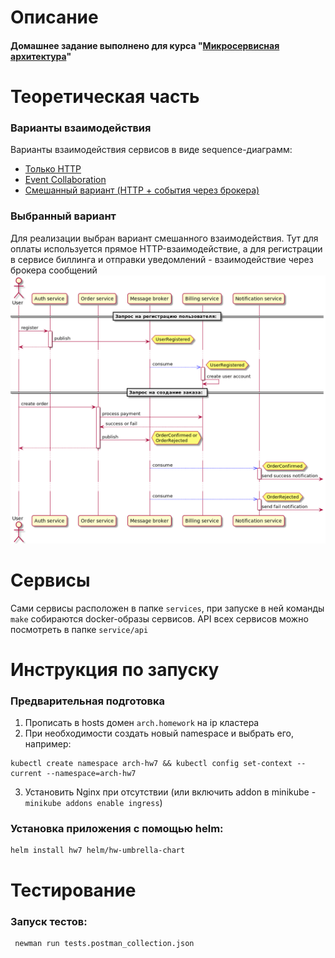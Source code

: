 # Описание
#### Домашнее задание выполнено для курса "[Микросервисная архитектура](https://otus.ru/lessons/microservice-architecture)"

# Теоретическая часть

### Варианты взаимодействия
Варианты взаимодействия сервисов в виде sequence-диаграмм:
* [Только HTTP](assets/rest.png)
* [Event Collaboration](assets/event_collaboration.png)
* [Смешанный вариант (HTTP + события через брокера)](assets/rest_plus_events.png)

### Выбранный вариант
Для реализации выбран вариант смешанного взаимодействия. Тут для оплаты используется прямое HTTP-взаимодействие, а для регистрации в сервисе биллинга и отправки уведомлений - взаимодействие через брокера сообщений
![](assets/rest_plus_events.png)

# Сервисы
Сами сервисы расположен в папке `services`, при запуске в ней команды `make` собираются docker-образы сервисов.
API всех сервисов можно посмотреть в папке `service/api`

# Инструкция по запуску

### Предварительная подготовка
1. Прописать в hosts домен `arch.homework` на ip кластера
2. При необходимости создать новый namespace и выбрать его, например:
```
kubectl create namespace arch-hw7 && kubectl config set-context --current --namespace=arch-hw7
```
3. Установить Nginx при отсутствии (или включить addon в minikube - `minikube addons enable ingress`)

### Установка приложения с помощью helm:
```
helm install hw7 helm/hw-umbrella-chart
```
# Тестирование
### Запуск тестов:
```
 newman run tests.postman_collection.json
```